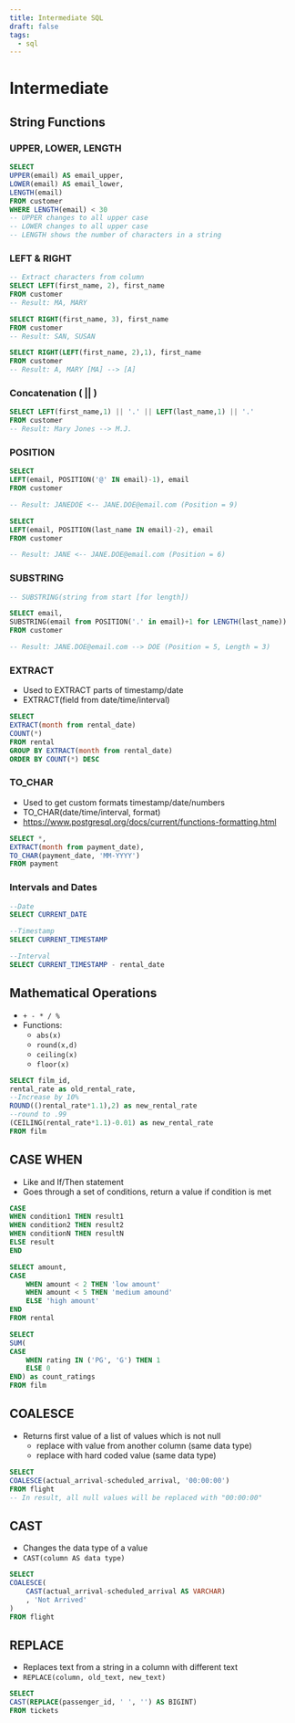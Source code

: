 ```yaml
---
title: Intermediate SQL
draft: false
tags:
  - sql
---
```

# Intermediate
## String Functions
### UPPER, LOWER, LENGTH
```sql
SELECT
UPPER(email) AS email_upper,
LOWER(email) AS email_lower,
LENGTH(email)
FROM customer
WHERE LENGTH(email) < 30
-- UPPER changes to all upper case
-- LOWER changes to all upper case
-- LENGTH shows the number of characters in a string
```

### LEFT & RIGHT
```sql
-- Extract characters from column
SELECT LEFT(first_name, 2), first_name
FROM customer
-- Result: MA, MARY

SELECT RIGHT(first_name, 3), first_name
FROM customer
-- Result: SAN, SUSAN

SELECT RIGHT(LEFT(first_name, 2),1), first_name
FROM customer
-- Result: A, MARY [MA] --> [A]
```

### Concatenation ( || )
```sql
SELECT LEFT(first_name,1) || '.' || LEFT(last_name,1) || '.'
FROM customer
-- Result: Mary Jones --> M.J.
```

### POSITION 
```sql
SELECT
LEFT(email, POSITION('@' IN email)-1), email
FROM customer

-- Result: JANEDOE <-- JANE.DOE@email.com (Position = 9)

SELECT
LEFT(email, POSITION(last_name IN email)-2), email
FROM customer

-- Result: JANE <-- JANE.DOE@email.com (Position = 6)
```

### SUBSTRING
```sql
-- SUBSTRING(string from start [for length])

SELECT email,
SUBSTRING(email from POSITION('.' in email)+1 for LENGTH(last_name))
FROM customer

-- Result: JANE.DOE@email.com --> DOE (Position = 5, Length = 3)
```

### EXTRACT
- Used to EXTRACT parts of timestamp/date
- EXTRACT(field from date/time/interval)

```sql
SELECT
EXTRACT(month from rental_date)
COUNT(*)
FROM rental
GROUP BY EXTRACT(month from rental_date)
ORDER BY COUNT(*) DESC
```

### TO_CHAR
- Used to get custom formats timestamp/date/numbers
- TO_CHAR(date/time/interval, format)
- https://www.postgresql.org/docs/current/functions-formatting.html

```sql
SELECT *,
EXTRACT(month from payment_date),
TO_CHAR(payment_date, 'MM-YYYY')
FROM payment
```

### Intervals and Dates

```sql
--Date
SELECT CURRENT_DATE

--Timestamp
SELECT CURRENT_TIMESTAMP

--Interval
SELECT CURRENT_TIMESTAMP - rental_date
```

## Mathematical Operations
- ` + - * / % `
- Functions:
	- `abs(x)`
	- `round(x,d)`
	- `ceiling(x)`
	- `floor(x)`

```sql
SELECT film_id,
rental_rate as old_rental_rate,
--Increase by 10%
ROUND(()rental_rate*1.1),2) as new_rental_rate
--round to .99
(CEILING(rental_rate*1.1)-0.01) as new_rental_rate
FROM film
```

## CASE WHEN
- Like and If/Then statement
- Goes through a set of conditions, return a value if condition is met

```sql
CASE
WHEN condition1 THEN result1
WHEN condition2 THEN result2
WHEN conditionN THEN resultN
ELSE result
END
```

```sql
SELECT amount,
CASE
	WHEN amount < 2 THEN 'low amount'
	WHEN amount < 5 THEN 'medium amound'
	ELSE 'high amount'
END
FROM rental
```

```sql
SELECT
SUM(
CASE
	WHEN rating IN ('PG', 'G') THEN 1
	ELSE 0
END) as count_ratings
FROM film
```

## COALESCE
- Returns first value of a list of values which is not null
	- replace with value from another column (same data type)
	- replace with hard coded value (same data type)

```sql
SELECT
COALESCE(actual_arrival-scheduled_arrival, '00:00:00')
FROM flight
-- In result, all null values will be replaced with "00:00:00"
```

## CAST
- Changes the data type of a value
- `CAST(column AS data type)`

```sql
SELECT
COALESCE(
	CAST(actual_arrival-scheduled_arrival AS VARCHAR)
	, 'Not Arrived'
)
FROM flight
```

## REPLACE
- Replaces text from a string in a column with different text
- `REPLACE(column, old_text, new_text)`

```sql
SELECT
CAST(REPLACE(passenger_id, ' ', '') AS BIGINT)
FROM tickets
```